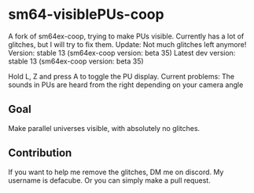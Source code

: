# sm64-visiblePUs-coop
A fork of sm64ex-coop, trying to make PUs visible.
Currently has a lot of glitches, but I will try to fix them.
Update: Not much glitches left anymore!
Version: stable 13 (sm64ex-coop version: beta 35)
Latest dev version: stable 13 (sm64ex-coop version: beta 35)

Hold L, Z and press A to toggle the PU display.
Current problems: The sounds in PUs are heard from the right depending on your camera angle

## Goal
Make parallel universes visible, with absolutely no glitches.

## Contribution
If you want to help me remove the glitches, DM me on discord. My username is defacube.
Or you can simply make a pull request.
